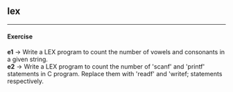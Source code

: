 ## lex
---
#### Exercise
__e1__ -> Write a LEX program to count the number of vowels and consonants in a given string. \
__e2__ -> Write a LEX program to count the number of 'scanf' and 'printf' statements in C program. Replace them with 'readf' and 'writef; statements respectively.
